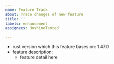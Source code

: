 ```yaml
---
name: Feature Track
about: Trace changes of new feature
title: ''
labels: enhancement
assignees: HoshinoTented

---
```


* rust version which this feature bases on: 1.47.0
* feature description:
  + feature detail here
